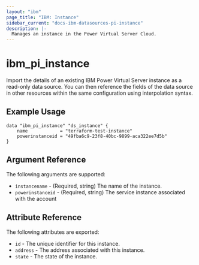 ```yaml
---
layout: "ibm"
page_title: "IBM: Instance"
sidebar_current: "docs-ibm-datasources-pi-instance"
description: |-
  Manages an instance in the Power Virtual Server Cloud.
---
```


# ibm\_pi_instance

Import the details of an existing IBM Power Virtual Server instance as a read-only data source. You can then reference the fields of the data source in other resources within the same configuration using interpolation syntax.

## Example Usage

```hcl
data "ibm_pi_instance" "ds_instance" {
    name            = "terraform-test-instance"
    powerinstanceid = "49fba6c9-23f8-40bc-9899-aca322ee7d5b"
}
```

## Argument Reference

The following arguments are supported:

* `instancename` - (Required, string) The name of the instance.
* `powerinstanceid` - (Required, string) The service instance associated with the account

## Attribute Reference

The following attributes are exported:

* `id` - The unique identifier for this instance.
* `address` - The address associated with this instance.
* `state` - The state of the instance.
